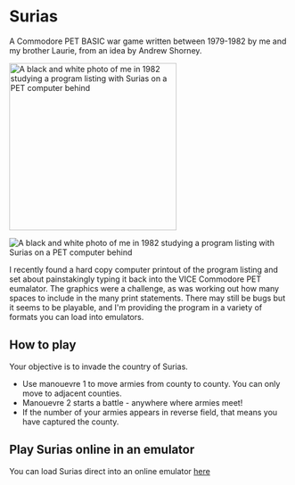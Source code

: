 # Surias
A Commodore PET BASIC war game written between 1979-1982 by me and my brother Laurie, from an idea by Andrew Shorney.

<img src="photos/Surias-Giles-listing.jpeg" alt="A black and white photo of me in 1982 studying a program listing with Surias on a PET computer behind" width="300">

![A black and white photo of me in 1982 studying a program listing with Surias on a PET computer behind](photos/Surias-Giles-listing.jpeg)

I recently found a hard copy computer printout of the program listing and set about painstakingly typing it back into the VICE Commodore PET eumalator. The graphics were a challenge, as was working out how many spaces to include in the many print statements. There may still be bugs but it seems to be playable, and I'm providing the program in a variety of formats you can load into emulators.

## How to play
Your objective is to invade the country of Surias.
- Use manouevre 1 to move armies from county to county. You can only move to adjacent counties.
- Manouevre 2 starts a battle - anywhere where armies meet!
- If the number of your armies appears in reverse field, that means you have captured the county.

## Play Surias online in an emulator 
You can load Surias direct into an online emulator [here](https://www.masswerk.at/pet/#data=100%20REM*SURIAS2.5%3ATO%20RUN%20ON%208K%20UP%20PET*%0A110%20REM*(C)1982%20G%20%26%20L.%20BOOTH*%0A120%20REM*CONCEPT%20BY%20A.R.SHORNEY*%0A130%20CLR%0A140%20REM%20POKE59468%2C12%0A150%20Z%24%3D%22%7B19%7D%7B17%7D%7B17%7D%7B17%7D%7B17%7D%7B17%7D%7B17%7D%7B17%7D%7B17%7D%7B17%7D%7B17%7D%7B17%7D%7B17%7D%7B17%7D%7B17%7D%7B17%7D%7B17%7D%7B17%7D%7B17%7D%7B17%7D%7B17%7D%22%0A160%20DIMV(10)%3ADIMN(10)%3ADIMB%24(10)%0A170%20PRINT%22%7B147%7D%20%20%20%20%20%20%20%20%20%20%20%20%20************%22%0A180%20PRINT%22%20%20%20%20%20%20%20%20%20%20%20%20%20*%20%20%7B164%7D%7B164%7D%7B164%7D%7B164%7D%7B164%7D%7B164%7D%20%20*%22%0A190%20PRINT%22%20%20%20%20%20%20%20%20%20%20%20%20%20*%20%20%7B18%7DSURIAS%7B146%7D%20%20*%22%0A200%20PRINT%22%20%20%20%20%20%20%20%20%20%20%20%20%20*%20%20%20%20%20%20%20%20%20%20*%22%0A210%20PRINT%22%20%20%20%20%20%20%20%20%20%20%20%20%20************%22%0A220%20PRINT%22%7B17%7D%7B17%7D%20%20%20%20%20%20%20%20%20%20%20%20%20SPRING%201812%22%0A230%20PRINTZ%24%0A240%20INPUT%22%7B145%7D%7B145%7DTYPE%20IN%20YOUR%20SURNAME%22%3BNA%24%0A250%20A%3D5%3AB%3D25%0A260%20S%3DINT((B-A)*RND(1)%2BA)%0A270%20V(7)%3D85%2BS%0A280%20FORL%3D1TO10%0A290%20X%3D1%3AY%3D10%0A300%20K%3DINT((Y-X)*RND(1)%2BX)%0A310%20N(L)%3D(15%2BS%2BK)-7%0A320%20N(7)%3D0%0A330%20NEXTL%0A340%20QQ%3D0%0A350%20FORKL%3D1TO10%0A360%20IFB%24(KL)%3D%22%7B18%7D%22THENQQ%3DQQ%2B1%0A370%20NEXTKL%0A380%20G%3D0%0A390%20FORYA%3D1TO10%0A400%20IFB%24(YA)%3C%3E%22%7B18%7D%22THENG%3DG%2B1%0A410%20NEXTYA%0A420%20G%3DG-1%0A430%20V(7)%3DV(7)%2B1%2BQQ%3AN(6)%3DN(6)%2BG%0A440%20FORCX%3D1TO10%0A450%20IFN(CX)%3D0THENB%24(CX)%3D%22%7B18%7D%22%0A460%20IFV(CX)%3D0THENB%24(CX)%3D%22%22%0A470%20NEXTCX%0A480%20IFN(6)%3E60THEN500%0A490%20GOTO550%0A500%20AG%3D1%3ABL%3D11%0A510%20CD%3DINT((BL-AG)*RND(1)%2BAG)%0A520%20IFCD%3D7THENCD%3D1%0A530%20N(6)%3DN(6)-10%0A540%20N(CD)%3DN(CD)%2B10%0A550%20IFN(6)%3C0THEN1870%0A560%20REM%20POKE59409%2C52%0A570%20PRINT%22%7B147%7D%7B19%7D%7B207%7D%7B163%7D%7B163%7D%7B163%7D%7B163%7D%7B163%7D%7B163%7D%7B163%7D%7B163%7D%7B163%7D%7B163%7D%7B163%7D%7B163%7D%7B207%7D%7B163%7D%7B163%7D%7B163%7D%7B163%7D%7B163%7D%7B163%7D%7B163%7D%7B163%7D%7B163%7D%7B163%7D%7B163%7D%7B163%7D%7B207%7D%7B163%7D%7B163%7D%7B163%7D%7B163%7D%7B163%7D%7B163%7D%7B163%7D%7B163%7D%7B163%7D%7B163%7D%7B163%7D%7B208%7D%22%0A580%20PRINT%22%7B165%7D%7B160%7D%7B160%7D%20%20%20(1)%20%20%20%20%7B165%7D(2)%20%20%20%20%20%20%20%20%20%7B205%7D(3)%20%20%20%20%20%20%20%20%7B167%7D%22%0A590%20PRINT%22%7B204%7D%20%20%20%20%20%20%20%20%20%20%20%20%7B165%7D%20%20%20%20%20%20%20%20%20%20%20%20%20%7B205%7D%20%20%20%20%20%20%20%20%20%20%7B167%7D%22%0A600%20PRINT%22%7B166%7D%7B204%7D%20%20%20%20%20%20%20%20%20%20%7B206%7D%7B205%7D%20%20%20%20%20%20%20%20%20%20%20%20%20%20%7B207%7D%7B163%7D%7B163%7D%7B208%7D%20%20%20%20%20%20%7B167%7D%22%0A610%20PRINT%22%7B166%7D%7B166%7D%7B165%7D%20%20%20%20%20%20%20%20%7B206%7D%20%20%7B205%7D%7B164%7D%7B164%7D%7B164%7D%7B164%7D%7B164%7D%7B164%7D%7B164%7D%7B164%7D%7B164%7D%7B164%7D%7B164%7D%7B164%7D%7B207%7D(6)%20%7B163%7D%7B165%7D%20%20%20%20%7B167%7D%22%0A620%20PRINT%22%7B166%7D%7B166%7D%7B165%7D%20%20%20%20%20%20%20%7B206%7D%20%20%20%20%20%20%20%20%7B165%7D%20%20%20%20%20%20%20%7B165%7D%7B160%7D%7B160%7D%7B160%7D%7B160%7D%20%7B204%7D%7B160%7D%7B160%7D%7B160%7D%7B160%7D%7B167%7D%22%0A630%20PRINT%22%7B166%7D%7B166%7D%7B204%7D%20%20%20%20%20%20%7B206%7D%7B205%7D%20%20%20%20%20%20%20%20%7B165%7D%20%20%20%20%20%20%20%7B204%7D%20%20%20%20%20%7B165%7D%7B205%7D%20%20%20%7B167%7D%22%0A640%20PRINT%22%7B166%7D%7B166%7D%7B166%7D%7B204%7D%20%20%20%7B206%7D%7B163%7D%20%20%7B205%7D%7B160%7D%7B160%7D%7B160%7D%7B160%7D%7B160%7D%7B160%7D%7B160%7D%7B205%7D%20%20%20%20%20%20%20%20%7B204%7D%7B164%7D%7B164%7D%7B164%7D%7B164%7D%7B165%7D%20%7B205%7D%20%20%7B167%7D%22%0A650%20PRINT%22%7B166%7D%7B166%7D%7B166%7D%7B166%7D%7B204%7D%7B206%7D%7B163%7D%20%20%20%20%20%7B205%7D%20(4)%20%20%20%7B165%7D%7B160%7D(5)%20%20%20%20%20%7B165%7D%7B160%7D%7B160%7D%7B160%7D%7B160%7D%7B160%7D%7B163%7D%7B205%7D%7B186%7D%22%0A660%20PRINT%22%7B166%7D%7B166%7D%7B166%7D%7B166%7D%7B165%7D%20%20%20%20%20%20%20%7B167%7D%7B160%7D%7B160%7D%7B160%7D%7B160%7D%7B160%7D%7B160%7D%7B160%7D%7B207%7D%7B163%7D%7B205%7D%7B164%7D%7B164%7D%7B164%7D%7B160%7D%7B160%7D%7B160%7D%20%7B165%7D%7B160%7D%7B160%7D%7B160%7D%7B160%7D%7B160%7D%7B160%7D%7B160%7D%7B167%7D%22%0A670%20PRINT%22%7B166%7D%7B166%7D%7B166%7D%7B166%7D%7B165%7D%7B160%7D%7B160%7D%20%20%20%20%20%7B206%7D%7B204%7D%7B164%7D%20%20%20%20%20%7B165%7D%20%20%7B206%7D%20%20%7B205%7D%7B164%7D%7B164%7D%7B164%7D%7B165%7D%7B160%7D%7B160%7D%7B160%7D%7B160%7D%7B160%7D%7B160%7D%7B160%7D%7B167%7D%22%0A680%20PRINT%22%7B166%7D%7B166%7D%7B166%7D%7B166%7D%7B165%7D%7B160%7D%7B160%7D%7B160%7D%7B160%7D%7B160%7D%7B160%7D%7B167%7D%20%20%20%7B205%7D%7B164%7D%7B164%7D%7B164%7D%7B164%7D%7B165%7D%20%20%7B165%7D%20%20%20%7B160%7D%7B160%7D%7B160%7D%7B165%7D%20%20%20%20%20%20%20%7B167%7D%22%0A690%20PRINT%22%7B166%7D%7B166%7D%7B166%7D%7B166%7D%7B165%7D%7B160%7D%7B160%7D%7B160%7D%7B160%7D%20%20%7B206%7D%20%20%20%20%20%20%20%20%20%20%20%7B165%7D%20%20%20%20%20%20%7B165%7D%7B160%7D%7B160%7D%7B160%7D%7B160%7D%7B160%7D%7B160%7D%7B160%7D%7B167%7D%22%0A700%20PRINT%22%7B166%7D%7B166%7D%7B166%7D%7B166%7D%7B165%7D%7B160%7D%7B160%7D%7B160%7D%7B160%7D%7B160%7D%7B167%7D%20%7B160%7D%7B160%7D%7B160%7D%7B160%7D%7B160%7D%7B160%7D%7B160%7D%7B160%7D%7B160%7D%7B160%7D%7B160%7D%7B205%7D%20(9)%20%7B160%7D%7B205%7D%20(10)%20%20%7B167%7D%22%0A710%20PRINT%22%7B166%7D%7B166%7D%7B166%7D%7B166%7D%7B165%7D%20%20%20%20%20%7B167%7D%20%7B160%7D%7B160%7D%7B160%7D%7B160%7D%7B160%7D%7B160%7D%7B160%7D%7B160%7D%7B160%7D%7B160%7D%7B160%7D%7B167%7D%20%20%20%20%20%20%20%7B165%7D%20%7B160%7D%7B160%7D%20%20%7B164%7D%7B186%7D%22%0A720%20PRINT%22%7B166%7D%7B166%7D%7B166%7D%7B166%7D%7B204%7D%20(7)%20%7B167%7D%7B160%7D%20%20%20%20%20%20(8)%7B164%7D%7B164%7D%7B206%7D%20%20%20%20%20%20%20%7B165%7D%20%20%20%7B164%7D%7B186%7D%7B166%7D%7B166%7D%22%0A730%20PRINT%22%7B166%7D%7B166%7D%7B166%7D%7B166%7D%7B166%7D%7B204%7D%20%20%20%20%7B167%7D%20%20%20%20%7B164%7D%7B164%7D%7B164%7D%7B164%7D%7B164%7D%7B206%7D%20%20%20%20%20%20%20%20%20%20%7B165%7D%20%20%7B186%7D%7B166%7D%7B166%7D%7B166%7D%7B166%7D%22%0A740%20PRINT%22%7B166%7D%7B166%7D%7B166%7D%7B166%7D%7B166%7D%7B166%7D%7B204%7D%7B164%7D%7B164%7D%7B164%7D%7B186%7D%7B164%7D%7B164%7D%7B164%7D%7B186%7D%7B166%7D%7B166%7D%7B166%7D%7B166%7D%7B166%7D%7B204%7D%7B164%7D%7B164%7D%7B164%7D%7B164%7D%7B164%7D%7B164%7D%7B164%7D%7B164%7D%7B164%7D%7B164%7D%7B204%7D%7B164%7D%7B186%7D%7B166%7D%7B166%7D%7B166%7D%7B166%7D%7B166%7D%22%0A750%20PRINT%22%7B166%7D%7B166%7D%7B166%7D%7B166%7D%7B166%7D%7B166%7D%7B166%7D%7B166%7D%7B166%7D%7B166%7D%7B166%7D%7B166%7D%7B166%7D%7B166%7D%7B166%7D%7B166%7D%7B166%7D%7B166%7D%7B166%7D%7B166%7D%7B166%7D%7B166%7D%7B166%7D%7B166%7D%7B166%7D%7B166%7D%7B166%7D%7B166%7D%7B166%7D%7B166%7D%7B166%7D%7B166%7D%7B166%7D%7B166%7D%7B166%7D%7B166%7D%7B166%7D%7B166%7D%7B166%7D%22%0A760%20PRINT%22%7B19%7D%7B17%7D%7B17%7D%7B17%7D%7B17%7D%7B17%7D%7B29%7D%7B29%7D%7B29%7D%7B29%7D%7B29%7D%7B29%7D%7B29%7D%7B29%7D%7B29%7D%7B29%7D%7B29%7D%7B29%7D%7B29%7D%7B29%7D%7B29%7D%7B29%7D%7B29%7D%7B29%7D%7B29%7D%7B29%7D%7B29%7D%7B29%7D%7B29%7D%7B29%7D%7B29%7D%7B29%7D%7B29%7D%7B29%7D%22B%24(6)%3BV(6)%0A770%20PRINT%22%7B19%7D%7B17%7D%7B29%7D%20%22B%24(1)%3BV(1)%0A780%20PRINT%22%7B19%7D%7B17%7D%7B29%7D%7B29%7D%7B29%7D%7B29%7D%7B29%7D%7B29%7D%7B29%7D%7B29%7D%7B29%7D%7B29%7D%7B29%7D%7B29%7D%7B29%7D%7B29%7D%7B29%7D%7B29%7D%7B29%7D%7B29%7D%22B%24(2)%3BV(2)%0A790%20PRINT%22%7B19%7D%7B17%7D%7B29%7D%7B29%7D%7B29%7D%7B29%7D%7B29%7D%7B29%7D%7B29%7D%7B29%7D%7B29%7D%7B29%7D%7B29%7D%7B29%7D%7B29%7D%7B29%7D%7B29%7D%7B29%7D%7B29%7D%7B29%7D%7B29%7D%7B29%7D%7B29%7D%7B29%7D%7B29%7D%7B29%7D%7B29%7D%7B29%7D%7B29%7D%7B29%7D%7B29%7D%7B29%7D%7B29%7D%7B29%7D%22B%24(3)%3BV(3)%0A800%20PRINT%22%7B17%7D%7B17%7D%7B17%7D%7B17%7D%7B17%7D%7B17%7D%7B17%7D%7B17%7D%7B17%7D%7B157%7D%7B157%7D%7B157%7D%7B157%7D%7B157%7D%7B157%7D%7B157%7D%7B157%7D%7B157%7D%22B%24(10)%3BV(10)%0A810%20PRINT%22%7B19%7D%7B29%7D%7B29%7D%7B29%7D%7B29%7D%7B29%7D%7B17%7D%7B17%7D%7B17%7D%7B17%7D%7B17%7D%7B17%7D%7B17%7D%7B17%7D%7B17%7D%7B17%7D%7B17%7D%7B17%7D%22B%24(7)%3BV(7)%0A820%20PRINT%22%7B17%7D%7B17%7D%7B29%7D%7B29%7D%7B29%7D%7B29%7D%7B29%7D%7B29%7D%7B29%7D%7B29%7D%7B29%7D%7B29%7D%7B29%7D%22B%24(8)%3BV(8)%0A830%20PRINT%22%7B145%7D%7B29%7D%7B29%7D%7B29%7D%7B29%7D%7B29%7D%7B29%7D%7B29%7D%7B29%7D%7B29%7D%7B29%7D%7B29%7D%7B29%7D%7B29%7D%7B29%7D%7B29%7D%7B29%7D%7B29%7D%7B29%7D%7B29%7D%7B29%7D%7B29%7D%7B29%7D%7B29%7D%7B29%7D%7B29%7D%22B%24(9)%3BV(9)%0A840%20PRINT%22%7B19%7D%7B17%7D%7B17%7D%7B17%7D%7B17%7D%7B17%7D%7B17%7D%7B17%7D%7B29%7D%7B29%7D%7B29%7D%7B29%7D%7B29%7D%7B29%7D%7B29%7D%7B29%7D%7B29%7D%7B29%7D%7B29%7D%7B29%7D%22B%24(4)%3BV(4)%0A850%20PRINT%22%7B19%7D%7B17%7D%7B17%7D%7B17%7D%7B17%7D%7B17%7D%7B17%7D%7B17%7D%7B29%7D%7B29%7D%7B29%7D%7B29%7D%7B29%7D%7B29%7D%7B29%7D%7B29%7D%7B29%7D%7B29%7D%7B29%7D%7B29%7D%7B29%7D%7B29%7D%7B29%7D%7B29%7D%7B29%7D%7B29%7D%7B29%7D%7B29%7D%7B29%7D%22B%24(5)%3BV(5)%0A860%20REM%20POKE59409%2C60%0A870%20PRINTZ%24%3B%22%7B17%7D%22%3BSPC(26)%0A880%20PRINTZ%24%3BSPC(39)%0A890%20NJ%3DNJ%2B1%3AIFNJ%3E100THENGOTO2050%0A900%20IFNJ%3D25THENGOSUB2430%0A910%20IFNJ%3D50THENGOSUB2450%0A920%20IFNJ%3D75THENGOSUB2470%0A930%20PRINTZ%24%3BSPC(39)%0A940%20PRINTZ%24%22MANOEUVRE(1-2)%20%20%20%20%20%20%20%20%20%22%3B%0A950%20INPUT%20MA%0A960%20IF%20MA%3D1THEN990%0A970%20IF%20MA%3D2THEN1250%0A980%20GOTO870%0A990%20PRINTZ%24%22ENTER%20COUNTIES%20(FROM%2CTO)%20%20%20%22%0A1000%20PRINTSPC(24)%0A1010%20INPUT%22%7B145%7D%22%3BF%2CT%0A1020%20IFF%3C1%20OR%20F%3E10THEN990%0A1030%20IFT%3C1%20OR%20T%3E10THEN990%0A1040%20IFF%3C%3E7%20THEN1110%0A1050%20IFF%3D7%20AND%20T%3D4%20THEN1110%0A1060%20IFF%3D7%20AND%20T%3D8%20THEN1110%0A1070%20IFF%3D7%20AND%20T%3D1%20THEN1110%0A1080%20PRINTZ%24%22ILLEGAL%20MANOEUVRE%20%20%20%20%20%20%20%22%0A1090%20FORXX%3D1TO2000%3ANEXTXX%0A1100%20GOTO990%0A1110%20IFV(F)%3D0THEN1220%0A1120%20PRINTZ%24%22QUANTITY%20%20%20%20%20%20%20%20%20%20%20%20%20%20%20%20%20%20%20%20%20%20%20%20%22%0A1130%20PRINTSPC(40)%0A1140%20INPUT%22%7B145%7D%22%3BQ%0A1150%20Q%3DINT(Q)%0A1160%20IFQ%3C1THEN1120%0A1170%20GOSUB2170%0A1180%20IFQ%3EV(F)THEN1220%0A1190%20V(F)%3DV(F)-Q%0A1200%20V(T)%3DV(T)%2BQ%0A1210%20GOTO340%0A1220%20PRINTZ%24%22NOT%20ENOUGH%20ARMIES%20IN%22F%22%7B157%7D%20%20%20%20%20%22%0A1230%20FORK%3D1TO2000%3ANEXTK%0A1240%20GOTO870%0A1250%20FORL%3D1TO10%0A1260%20IFV(L)%3E0%20AND%20N(L)%3E0THEN1290%0A1270%20NEXTL%0A1280%20GOTO340%0A1290%20IFV(L)%20%3EN(L)THEN1310%0A1300%20N(L)%3DN(L)-V(L)%3AGOTO1330%0A1310%20V(L)%3DV(L)-N(L)%3AGOTO1610%0A1320%20PRINT%22%7B19%7D%22%0A1330%20PRINTZ%24%22%22%0A1340%20PRINT%22%7B145%7D%7B145%7D%7B18%7DBATTLE%20IN%22L%22%7B157%7D!!%7B146%7D%20%20%20%20%20%20%20%20%20%20%20%20%20%22%0A1350%20PRINT%22THE%20BATTLE%20IS%20UNDER%20WAY%2C%20SIR!!%20%20%22%0A1360%20IFL%3D1THENZZ%3D32895%0A1370%20IFL%3D2THENZZ%3D32865%0A1380%20IFL%3D3THENZZ%3D32884%0A1390%20IFL%3D4THENZZ%3D33024%0A1400%20IFL%3D5THENZZ%3D33073%0A1410%20IFL%3D6THENZZ%3D33039%0A1420%20IFL%3D7THENZZ%3D33175%0A1430%20IFL%3D8THENZZ%3D33303%0A1440%20IFL%3D9THENZZ%3D33357%0A1450%20IFL%3D10THENZZ%3D33400%0A1460%20FORXX%3D1TO50%0A1470%20AA%3D1%3ABB%3D256%0A1480%20CC%3DINT((BB-AA)*RND(1)%2BAA)%0A1490%20POKEZZ%2CCC%0A1500%20NEXTXX%0A1510%20POKEZZ%2C32%0A1520%20PRINT%22%7B145%7DIT'S%20LOOKING%20BAD%20%20%20%20%20%20%20%20%20%20%20%20%20%20%20%20%22%0A1530%20V(L)%3D0%0A1540%20FORXX%3D1TO2000%3ANEXTXX%0A1550%20PRINT%22%7B145%7D%7B145%7DYOU'VE%20GOT%20%7B18%7DNO%20ARMIES%20LEFT%7B146%7D%20IN%22L%22%7B157%7D.%20%20%20%20%20%20%20%20%20%20%20%20%20%20%20%20%20%20%20%20%20%20%20%20%22%0A1560%20PRINT%22%7B145%7DTHEY'VE%20GOT%22N(L)%22ARMIES%20LEFT.%20%20%20%20%20%20%20%20%20%20%20%20%20%20%20%20%20%20%20%20%20%20%20%20%20%20%20%20%20%20%20%20%22%0A1570%20FORXX%3D1TO2000%3ANEXTXX%0A1580%20IFN(L)%3D0%20AND%20V(L)%3D0%20THENGOSUB2010%0A1590%20NEXTL%0A1600%20GOTO340%0A1610%20PRINTZ%24%0A1620%20PRINT%22%7B18%7D%7B145%7D%7B145%7DBATTLE%20IN%22L%22%7B157%7D!!%7B146%7D%20%20%20%20%20%20%20%20%20%20%20%20%20%20%20%20%20%20%20%22%0A1630%20PRINT%22THE%20BATTLE%20IS%20UNDERWAY%2C%20SIR!!%20%20%20%20%20%20%20%20%20%22%0A1640%20IFL%3D1THENZZ%3D32895%0A1650%20IFL%3D2THENZZ%3D32865%0A1660%20IFL%3D3THENZZ%3D32884%0A1670%20IFL%3D4THENZZ%3D33024%0A1680%20IFL%3D5THENZZ%3D33073%0A1690%20IFL%3D6THENZZ%3D33039%0A1700%20IFL%3D7THENZZ%3D33175%0A1710%20IFL%3D8THENZZ%3D33303%0A1720%20IFL%3D9THENZZ%3D33357%0A1730%20IFL%3D10THENZZ%3D33400%0A1740%20FORFX%3D1TO50%0A1750%20AA%3D1%3ABB%3D256%0A1760%20CC%3DINT((BB-AA)*RND(1)%2BAA)%0A1770%20POKEZZ%2CCC%0A1780%20NEXTFX%0A1790%20POKEZZ%2C32%0A1800%20PRINT%22%7B145%7DTHINGS%20ARE%20LOOKING%20GOOD!!%20%20%20%20%20%20%20%20%20%20%20%20%22%0A1810%20N(L)%3D0%0A1820%20FORXX%3D1TO2000%3ANEXTXX%0A1830%20PRINT%22%7B145%7DTHEY'VE%20GOT%20%7B18%7DNO%20ARMIES%20LEFT%7B146%7DIN%20%22L%22%7B157%7D.%22%0A1840%20FORXX%3D1TO2000%3ANEXTXX%0A1850%20NEXTL%0A1860%20GOTO340%0A1870%20PRINT%22%7B147%7DCONGRATULATIONS!!!%22%0A1880%20PRINT%22%7B17%7D%7B17%7DYOU%20HAVE%20SUCCESSFULLY%20CAPTURED%22%0A1890%20PRINT%22%7B17%7DTHE%20KINGDOM%20OF%20SURIAS%2C%20AND%22%0A1900%20PRINT%22%7B17%7DDESTROYED%20THE%20DEFENDING%20ARMY.%22%0A1910%20PRINT%22%7B17%7DYOUR%20NAME%20WILL%20GO%20DOWN%20IN%20THE%22%0A1920%20PRINT%22%7B17%7DANNALS%20OF%20HISTORY!!%22%0A1930%20PRINT%22%7B17%7DYOU%20HAD%22100-NJ%22MANOEUVRES%20LEFT%22%0A1940%20PRINT%22%7B17%7DARISE%20SIR%20%22NA%24%0A1950%20PRINT%22%7B17%7D%7B17%7D%7B17%7DDOES%20SIR%20%22NA%24%22%20REQUIRE%20ANOTHER%22%0A1960%20PRINT%22%7B17%7DGAME%22%3B%0A1970%20INPUTXY%24%0A1980%20IFLEFT%24(YS%24%2C1)%3D%22Y%22THEN130%0A1990%20PRINT%22%7B17%7D%7B147%7DGOODBYE...SIR%22%0A2000%20END%0A2010%20PRINT%22%7B147%7DSTALEMATE%20IN%20COUNTY%22L%22!!%22%0A2020%20PRINT%22%7B17%7D%7B17%7DALL%20ARMIES%20IN%22L%22DESTROYED.%22%0A2030%20FORXX%3D1TO2000%3ANEXTXX%0A2040%20RETURN%0A2050%20PRINT%22%7B147%7D%7B164%7D%7B164%7D%7B164%7D%7B164%7D%7B164%7D%7B164%7D%7B164%7D%22%0A2060%20PRINT%22%7B18%7DSORRY!!%22%0A2070%20PRINT%22%7B17%7D%7B17%7DYOUR%20SPRING%20CAMPAIGN%20HAS%20FAILED.%22%0A2080%20PRINT%22%7B17%7DTHE%20WINTER%20HAS%20SET%20IN%2CAND%20YOUR%20TROOPS%22%0A2090%20PRINT%22%7B17%7DARE%20FREEZING%20TO%20DEATH.%20YOU%20MUST%20MAKE%22%0A2100%20PRINT%22%7B17%7DA%20STRATEGIC%20WITHDRAWL.%22%0A2110%20PRINT%22%7B17%7DREAD%20YOUR%20HISTORY%20BOOKS%20NEXT%20TIME!!%22%0A2120%20PRINT%22%7B17%7D%7B17%7DDO%20YOU%20WANT%20ANOTHER%20GO%22%3B%0A2130%20INPUTXY%24%0A2140%20IFLEFT%24(XY%24%2C1)%3D%22Y%22THEN130%0A2150%20PRINT%22%7B147%7DGOODBYE...EX-GENERAL%20%22NA%24%0A2160%20END%0A2170%20PY%3D1%3AMO%3D21%0A2180%20ZA%3DINT((MO-PY)*RND(1)%2BPY)%0A2190%20IFZA%3D1THEN2210%0A2200%20RETURN%0A2210%20IFNJ%3C10THENRETURN%0A2220%20LI%3D1%3APE%3D4%0A2230%20R1%3DINT((PE-LI)*RND(1)%2BLI)%0A2240%20IFR1%3D1THEN2280%0A2250%20IFR1%3D2THEN2330%0A2260%20IFR1%3D3THEN2380%0A2270%20GOTO2220%0A2280%20PRINTZ%24%22AMBUSH!!%20ONLY%22INT(Q%2F4)%22ARMIES%20ARRIVED%22%0A2290%20PRINT%22IN%20COUNTY%22T%3AV(T)%3DV(T)-Q%3AV(T)%3DV(T)%2BQ%2F4%0A2300%20FOREE%3D1TO4000%3ANEXTEE%0A2310%20V(T)%3DINT(V(T))%0A2320%20RETURN%0A2330%20PRINTZ%24%22FLOODS!!%20ONLY%22INT(Q%2F3)%22ARMIES%20ARRIVED%22%0A2340%20PRINT%22IN%20COUNTY%22T%3AV(T)%3DV(T)-Q%3AV(T)%3DV(T)%2BQ%2F3%0A2350%20FOREE%3D1TO4000%3ANEXTEE%0A2360%20V(T)%3DINT(V(T))%0A2370%20RETURN%0A2380%20PRINTZ%24%22TYPHOID!!%20ONLY%22INT(Q%2F2)%22ARMIES%20ARRIVED%22%0A2390%20PRINT%22IN%20COUNTY%22T%3AV(T)%3DV(T)-Q%3AV(T)%3DV(T)%2BQ%2F2%0A2400%20FOREE%3D1%20TO%204000%3ANEXTEE%0A2410%20V(T)%3DINT(V(T))%0A2420%20RETURN%0A2430%20PRINTZ%24%22SUMMER%20IS%20APPROACHING!!%20%20%20%20%20%20%20%20%20%22%3AFOREE%3D1TO4000%3ANEXTEE%0A2440%20RETURN%0A2450%20PRINTZ%24%22AUTUMN%20IS%20APPROACHING!!%20%20%20%20%20%20%20%20%20%22%3AFOREE%3D1TO4000%3ANEXTEE%0A2460%20RETURN%0A2470%20PRINTZ%24%22WINTER%20IS%20APPROACHING!!%20%20%20%20%20%20%20%20%20%22%3AFOREE%3D1TO4000%3ANEXTEE%0A2480%20RETURN&rom=2&list=true&autorun=true)
